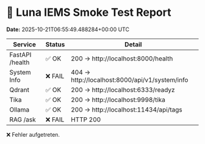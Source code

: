 # 🧪 Luna IEMS Smoke Test Report
**Date:** 2025-10-21T06:55:49.488284+00:00 UTC

| Service | Status | Detail |
|---|---|---|
| FastAPI /health | ✅ OK | 200 → http://localhost:8000/health |
| System Info | ❌ FAIL | 404 → http://localhost:8000/api/v1/system/info |
| Qdrant | ✅ OK | 200 → http://localhost:6333/readyz |
| Tika | ✅ OK | 200 → http://localhost:9998/tika |
| Ollama | ✅ OK | 200 → http://localhost:11434/api/tags |
| RAG /ask | ❌ FAIL | HTTP 200 |

❌ Fehler aufgetreten.
